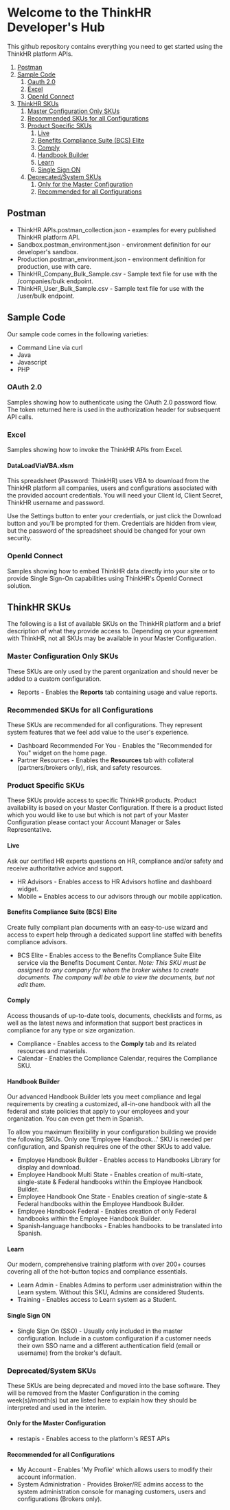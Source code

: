 # Welcome to the ThinkHR Developer's Hub

This github repository contains everything you need to get started using the ThinkHR platform APIs.

1. [Postman](#postman)
2. [Sample Code](#sample-code)
   1. [Oauth 2.0](#sample-code-oauth)
   2. [Excel](#sample-code-excel)
   3. [OpenId Connect](#sample-code-openid)
3. [ThinkHR SKUs](#thinkhr-skus)
   1. [Master Configuration Only SKUs](#thinkhr-skus-master)
   2. [Recommended SKUs for all Configurations](#thinkhr-skus-recommended)
   3. [Product Specific SKUs](#thinkhr-skus-product)
      1. [Live](#thinkhr-skus-product-live)
      2. [Benefits Compliance Suite (BCS) Elite](#thinkhr-skus-product-bcs)
      3. [Comply](#thinkhr-skus-product-comply)
      4. [Handbook Builder](#thinkhr-skus-product-handbook)
      5. [Learn](#thinkhr-skus-product-learn)
      6. [Single Sign ON](#thinkhr-skus-product-sso)
   4. [Deprecated/System SKUs](#thinkhr-skus-deprecated)
      1. [Only for the Master Configuration](#thinkhr-skus-deprecated-master)
      2. [Recommended for all Configurations](#thinkhr-skus-deprecated-recommended)


## Postman

* ThinkHR APIs.postman_collection.json - examples for every published ThinkHR platform API.
* Sandbox.postman_environment.json - environment definition for our developer's sandbox.
* Production.postman_environment.json - environment definition for production, use with care.
* ThinkHR_Company_Bulk_Sample.csv - Sample text file for use with the /companies/bulk endpoint.
* ThinkHR_User_Bulk_Sample.csv - Sample text file for use with the /user/bulk endpoint.


<a id="sample-code"></a>
## Sample Code

Our sample code comes in the following varieties:

* Command Line via curl
* Java
* Javascript
* PHP

<a id="sample-code-oauth"></a>
### OAuth 2.0

Samples showing how to authenticate using the OAuth 2.0 password flow.  The token returned here is used in the authorization header for subsequent API calls.

<a id="sample-code-excel"></a>
### Excel

Samples showing how to invoke the ThinkHR APIs from Excel.

#### DataLoadViaVBA.xlsm

This spreadsheet (Password: ThinkHR) uses VBA to download from the ThinkHR platform all companies, users and configurations associated with the provided account credentials.  You will need your Client Id, Client Secret, ThinkHR username and password.

Use the Settings button to enter your credentials, or just click the Download button and you'll be prompted for them.  Credentials are hidden from view, but the password of the spreadsheet should be changed for your own security.


<a id="sample-code-openid"></a>
### OpenId Connect

Samples showing how to embed ThinkHR data directly into your site or to provide Single Sign-On capabilities using ThinkHR's OpenId Connect solution. 


<a id="thinkhr-skus"></a>
## ThinkHR SKUs

The following is a list of available SKUs on the ThinkHR platform and a brief description of what they provide access to.  Depending on your agreement with ThinkHR, not all SKUs may be available in your Master Configuration.

<a id="thinkhr-skus-master"></a>
### Master Configuration Only SKUs

These SKUs are only used by the parent organization and should never be added to a custom configuration.

* Reports - Enables the **Reports** tab containing usage and value reports.

<a id="thinkhr-skus-recommended"></a>
### Recommended SKUs for all Configurations

These SKUs are recommended for all configurations.  They represent system features that we feel add value to the user's experience.

* Dashboard Recommended For You - Enables the "Recommended for You" widget on the home page.
* Partner Resources - Enables the **Resources** tab with collateral (partners/brokers only), risk, and safety resources.

<a id="thinkhr-skus-product"></a>
### Product Specific SKUs

These SKUs provide access to specific ThinkHR products.  Product availability is based on your Master Configuration.  If there is a product listed which you would like to use but which is not part of your Master Configuration please contact your Account Manager
or Sales Representative.

<a id="thinkhr-skus-product-live"></a>
#### Live

Ask our certified HR experts questions on HR, compliance and/or safety and receive authoritative advice and support.

* HR Advisors - Enables access to HR Advisors hotline and dashboard widget.
* Mobile = Enables access to our advisors through our mobile application.

<a id="thinkhr-skus-product-bcs"></a>
#### Benefits Compliance Suite (BCS) Elite

Create fully compliant plan documents with an easy-to-use wizard and access to expert help through a dedicated support line staffed with benefits compliance advisors.

* BCS Elite - Enables access to the Benefits Compliance Suite Elite service via the Benefits Document Center. *Note: This SKU must be assigned to any company for whom the broker wishes to create documents.  The company will be able to view the documents, but not edit them.*

<a id="thinkhr-skus-product-comply"></a>
#### Comply

Access thousands of up-to-date tools, documents, checklists and forms, as well as the latest news and information that support best practices in compliance for any type or size organization.

* Compliance - Enables access to the **Comply** tab and its related resources and materials.
* Calendar - Enables the Compliance Calendar, requires the Compliance SKU.

<a id="thinkhr-skus-product-handbook"></a>
#### Handbook Builder

Our advanced Handbook Builder lets you meet compliance and legal requirements by creating a customized, all-in-one handbook with all the federal and state policies that apply to your employees and your organization.  You can even get them in Spanish.

To allow you maximum flexibility in your configuration building we provide the following SKUs.  Only one 'Employee Handbook...' SKU is needed per configuration, and Spanish requires one of the other SKUs to add value.

* Employee Handbook Builder - Enables access to Handbooks Library for display and download.
* Employee Handbook Multi State - Enables creation of multi-state, single-state & Federal handbooks within the Employee Handbook Builder.
* Employee Handbook One State - Enables creation of single-state & Federal handbooks within the Employee Handbook Builder.
* Employee Handbook Federal - Enables creation of only Federal handbooks within the Employee Handbook Builder.
* Spanish-language handbooks - Enables handbooks to be translated into Spanish.

<a id="thinkhr-skus-product-learn"></a>
#### Learn

Our modern, comprehensive training platform with over 200+ courses covering all of the hot-button topics and compliance essentials.

* Learn Admin - Enables Admins to perform user administration within the Learn system.  Without this SKU, Admins are considered Students.
* Training - Enables access to Learn system as a Student.

<a id="thinkhr-skus-product-sso"></a>
#### Single Sign ON

* Single Sign On (SSO) - Usually only included in the master configuration.  Include in a custom configuration if a customer needs their own SSO name and a different authentication field (email or username) from the broker's default.


<a id="thinkhr-skus-deprecated"></a>
### Deprecated/System SKUs

These SKUs are being deprecated and moved into the base software.  They will be removed from the Master Configuration in the coming week(s)/month(s) but are listed here to explain how they should be interpreted and used in the interim.

<a id="thinkhr-skus-deprecated-master"></a>
#### Only for the Master Configuration

* restapis - Enables access to the platform's REST APIs

<a id="thinkhr-skus-deprecated-recommended"></a>
#### Recommended for all Configurations

* My Account - Enables 'My Profile' which allows users to modify their account information.
* System Administration - Provides Broker/RE admins access to the system administration console for managing customers, users and configurations (Brokers only).

